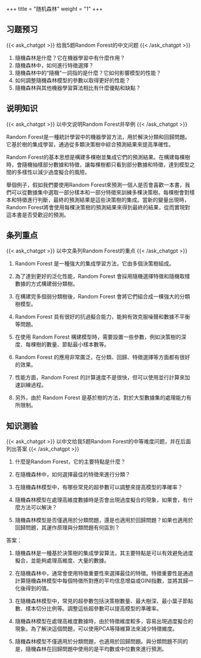 +++
title = "随机森林"
weight = "1"
+++
## 习题预习
{{< ask_chatgpt >}}
给我5题Random Forest的中文问题
{{< /ask_chatgpt >}}

1. 隨機森林是什麼？它在機器學習中有什麼作用？
2. 隨機森林中，如何進行特徵選擇？
3. 隨機森林中的“隨機”一詞指的是什麼？它如何影響模型的性能？
4. 如何調整隨機森林模型的參數以取得更好的性能？
5. 隨機森林與其他機器學習算法相比有什麼優點和缺點？   

## 说明知识
{{< ask_chatgpt >}}
以中文说明Random Forest并举例
{{< /ask_chatgpt >}}

Random Forest是一種統計學習中的機器學習方法，用於解決分類和回歸問題。它基於樹的集成學習，通過從多顆決策樹中綜合預測結果來提高準確性。

Random Forest的基本思想是構建多棵樹並集成它們的預測結果。在構建每棵樹時，會隨機抽樣部分數據和特徵，讓每棵樹都只看到部分數據和特徵，達到模型之間的多樣性以減少過度擬合的風險。

舉個例子，假如我們要使用Random Forest來預測一個人是否會喜歡一本書，我們可以從數據集中選取一部分樣本和一部分特徵來訓練多棵決策樹。每棵樹會對樣本和特徵進行判斷，最終的預測結果是這些決策樹的集成。當新的變量出現時，Random Forest將會使用每棵決策樹的預測結果來得到最終的結果，從而實現對這本書是否受歡迎的預測。   

## 条列重点
{{< ask_chatgpt >}}
以中文条列Random Forest的重点
{{< /ask_chatgpt >}}

1. Random Forest 是一種強大的集成學習方法，它由多個決策樹組成。

2. 為了達到更好的泛化性能，Random Forest 會採用隨機選擇特徵和隨機取樣數據的方式構建弱分類樹。

3. 在構建完多個弱分類樹後，Random Forest 會將它們組合成一棵強大的分類樹模型。

4. Random Forest 具有很好的抗過擬合能力，能夠有效克服噪聲和數據不平衡等問題。

5. 在使用 Random Forest 構建模型時，需要設置一些參數，例如決策樹的深度、每棵樹的數量、節點最小樣本數等。

6. Random Forest 的應用非常廣泛，在分類、回歸、特徵選擇等方面都有很好的效果。

7. 性能方面，Random Forest 的計算速度不是很快，但可以使用並行計算來加速訓練過程。

8. 另外，由於 Random Forest 是基於樹的方法，對於大型數據集的處理能力有所限制。   

## 知识测验
{{< ask_chatgpt >}}
以中文给我5题Random Forest的中等难度问题，并在后面列出答案
{{< /ask_chatgpt >}}

1. 什麼是Random Forest，它的主要特點是什麼？

2. 在隨機森林中，如何選擇最佳的特徵來進行分類？

3. 在隨機森林模型中，有哪些常見的超參數可以調整來提高模型的準確率？

4. 隨機森林模型在處理高維度數據時是否會出現過度擬合的現象，如果會，有什麼方法可以解決？

5. 隨機森林模型是否僅適用於分類問題，還是也適用於回歸問題？如果也適用於回歸問題，其運作原理與分類問題有何區別？

答案：

1. 隨機森林是一種基於決策樹的集成學習算法，其主要特點是可以有效避免過度擬合，並能夠處理高維度、大量的數據。

2. 在隨機森林中，通常會使用特徵重要性來選擇最佳的特徵。特徵重要性是通過計算隨機森林模型中每個特徵所對應的平均信息增益或GINI指數，並將其歸一化後得到的值。

3. 在隨機森林模型中，常見的超參數包括決策樹數量、最大樹深、最小葉子節點數、樣本切分比例等。調整這些超參數可以提高模型的準確率。

4. 隨機森林模型在處理高維度數據時，由於特徵維度較多，容易出現過度擬合的現象。為了解決這個問題，可以使用PCA等降維算法來減少特徵維度。

5. 隨機森林模型不僅適用於分類問題，也適用於回歸問題。與分類問題不同的是，隨機森林在回歸問題中使用的是平均數或中位數來進行預測。   

